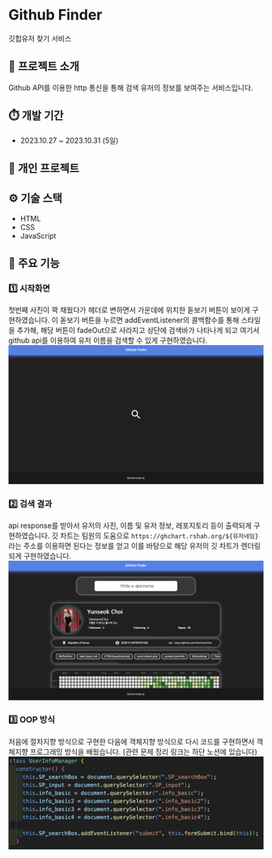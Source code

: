 # Github Finder

깃헙유저 찾기 서비스

## 🙇 프로젝트 소개

Github API를 이용한 http 통신을 통해 검색 유저의 정보를 보여주는 서비스입니다.

## ⏱️ 개발 기간

- 2023.10.27 ~ 2023.10.31 (5일)

## 👨 개인 프로젝트

## ⚙️ 기술 스택

- HTML
- CSS
- JavaScript

## 📍 주요 기능

### 1️⃣ 시작화면

첫번째 사진이 꽉 채웠다가 헤더로 변하면서 가운데에 위치한 돋보기 버튼이 보이게 구현하였습니다. 이 돋보기 버튼을 누르면 addEventListener의 콜백함수를 통해 스타일을 추가해, 해당 버튼이 fadeOut으로 사라지고 상단에 검색바가 나타나게 되고 여기서 github api를 이용하여 유저 이름을 검색할 수 있게 구현하였습니다.
<img src="assets/image2.png">

### 2️⃣ 검색 결과

api response를 받아서 유저의 사진, 이름 및 유저 정보, 레포지토리 등이 출력되게 구현하였습니다. 깃 차트는 팀원의 도움으로 `https://ghchart.rshah.org/${유저네임}`라는 주소를 이용하면 된다는 정보를 얻고 이를 바탕으로 해당 유저의 깃 차트가 렌더링되게 구현하였습니다.
<img src="/assets/image3.png">

### 3️⃣ OOP 방식

처음에 절차지향 방식으로 구현한 다음에 객체지향 방식으로 다시 코드를 구현하면서 객체지향 프로그래밍 방식을 배웠습니다. (관련 문제 정리 링크는 하단 노션에 있습니다)
<img src="/assets/image4.png">
